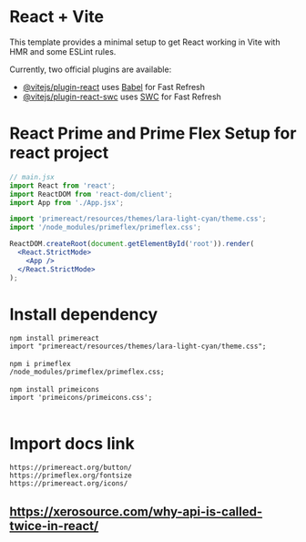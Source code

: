 # React + Vite

This template provides a minimal setup to get React working in Vite with HMR and some ESLint rules.

Currently, two official plugins are available:

- [@vitejs/plugin-react](https://github.com/vitejs/vite-plugin-react/blob/main/packages/plugin-react/README.md) uses [Babel](https://babeljs.io/) for Fast Refresh
- [@vitejs/plugin-react-swc](https://github.com/vitejs/vite-plugin-react-swc) uses [SWC](https://swc.rs/) for Fast Refresh

# React Prime and Prime Flex Setup for react project

```jsx
// main.jsx
import React from 'react';
import ReactDOM from 'react-dom/client';
import App from './App.jsx';

import 'primereact/resources/themes/lara-light-cyan/theme.css';
import '/node_modules/primeflex/primeflex.css';

ReactDOM.createRoot(document.getElementById('root')).render(
  <React.StrictMode>
    <App />
  </React.StrictMode>
);
```

# Install dependency

`npm install primereact`<br>
`import "primereact/resources/themes/lara-light-cyan/theme.css";`<br><br>
`npm i primeflex`<br>
`/node_modules/primeflex/primeflex.css;`<br><br>
`npm install primeicons`<br>
`import 'primeicons/primeicons.css';`<br><br>

# Import docs link

`https://primereact.org/button/`<br>
`https://primeflex.org/fontsize`<br>
`https://primereact.org/icons/` <br>

## https://xerosource.com/why-api-is-called-twice-in-react/
